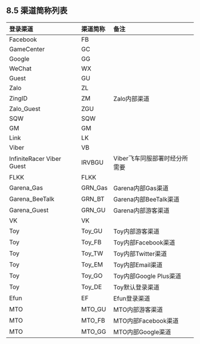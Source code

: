 ## 8.5 渠道简称列表



| **登录渠道** | **渠道简称** | **备注** |
| :--- | :--- | :--- |
| Facebook | FB |  |
| GameCenter | GC |  |
| Google | GG |  |
| WeChat | WX |  |
| Guest | GU |  |
| Zalo | ZL |  |
| ZingID | ZM | Zalo内部渠道 |
| Zalo\_Guest | ZGU |  |
| SQW | SQW |  |
| GM | GM |  |
| Link | LK |  |
| Viber | VB |  |
| InfiniteRacer Viber Guest | IRVBGU | Viber飞车同服部署时经分所需要 |
| FLKK | FLKK |  |
| Garena\_Gas | GRN\_Gas | Garena内部Gas渠道 |
| Garena\_BeeTalk | GRN\_BT | Garena内部BeeTalk渠道 |
| Garena\_Guest | GRN\_GU | Garena内部游客渠道 |
| VK | VK |  |
| Toy | Toy\_GU | Toy内部游客渠道 |
| Toy | Toy\_FB | Toy内部Facebook渠道 |
| Toy | Toy\_TW | Toy内部Twitter渠道 |
| Toy | Toy\_EM | Toy内部Email渠道 |
| Toy | Toy\_GO | Toy内部Google Plus渠道 |
| Toy | Toy\_DE | Toy默认登录渠道 |
| Efun | EF | Efun登录渠道 |
| MTO | MTO\_GU | MTO内部游客渠道 |
| MTO | MTO\_FB | MTO内部Facebook渠道 |
| MTO | MTO\_GG | MTO内部Google渠道 |

